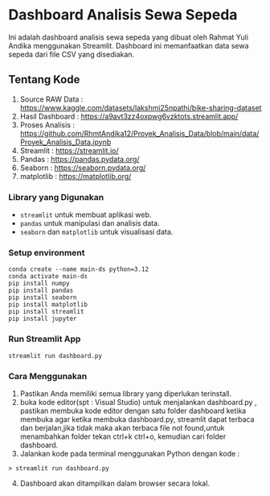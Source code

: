 # Dashboard Analisis Sewa Sepeda
Ini adalah dashboard analisis sewa sepeda yang dibuat oleh Rahmat Yuli Andika menggunakan Streamlit. Dashboard ini memanfaatkan data sewa sepeda dari file CSV yang disediakan.

## Tentang Kode
1. Source RAW Data : https://www.kaggle.com/datasets/lakshmi25npathi/bike-sharing-dataset
2. Hasil Dashboard : https://a9avt3zz4oxpwg6vzktots.streamlit.app/
3. Proses Analisis : https://github.com/RhmtAndika12/Proyek_Analisis_Data/blob/main/data/Proyek_Analisis_Data.ipynb
4. Streamlit       : https://streamlit.io/
5. Pandas          : https://pandas.pydata.org/
6. Seaborn         : https://seaborn.pydata.org/
7. matplotlib      : https://matplotlib.org/

### Library yang Digunakan
- `streamlit` untuk membuat aplikasi web.
- `pandas` untuk manipulasi dan analisis data.
- `seaborn` dan `matplotlib` untuk visualisasi data.

### Setup environment
```
conda create --name main-ds python=3.12
conda activate main-ds
pip install numpy
pip install pandas
pip install seaborn
pip install matplotlib
pip install streamlit
pip install jupyter

```
### Run Streamlit App
```
streamlit run dashboard.py
```
### Cara Menggunakan 
1. Pastikan Anda memiliki semua library yang diperlukan terinstall.
2. buka kode editor(spt : Visual Studio) untuk menjalankan dashboard.py , pastikan membuka kode editor dengan satu folder dashboard ketika membuka agar ketika membuka dashboard.py, streamlit dapat terbaca dan berjalan,jika tidak maka akan terbaca file not found,untuk menambahkan folder tekan ctrl+k ctrl+o, kemudian cari folder dashboard.
3. Jalankan kode pada terminal menggunakan Python dengan kode :
  ```
  > streamlit run dashboard.py
  ```
4. Dashboard akan ditampilkan dalam browser secara lokal.

